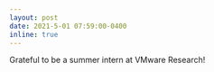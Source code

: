 ```yaml
---
layout: post
date: 2021-5-01 07:59:00-0400
inline: true
---
```


Grateful to be a summer intern at VMware Research!
